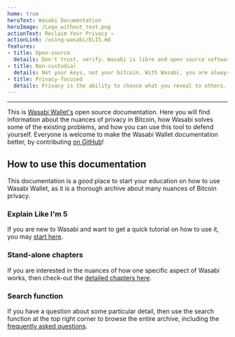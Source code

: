 ```yaml
---
home: true
heroText: Wasabi Documentation
heroImage: /Logo_without_text.png
actionText: Reclaim Your Privacy →
actionLink: /using-wasabi/ELI5.md
features:
- title: Open-source
  details: Don't trust, verify. Wasabi is libre and open source software under the MIT license. You have full access to every single line of code, and you can do with it as you please.
- title: Non-custodial
  details: Not your keys, not your bitcoin. With Wasabi, you are always in full control of your private and public keys, you never share them with any third party.
- title: Privacy-focused
  details: Privacy is the ability to choose what you reveal to others. Wasabi is designed to protect your sensitive financial data, on the network level and on the blockchain level.
---
```


-----

This is [Wasabi Wallet's](https://wasabiwallet.io) open source documentation.
Here you will find information about the nuances of privacy in Bitcoin, how Wasabi solves some of the existing problems, and how you can use this tool to defend yourself.
Everyone is welcome to make the Wasabi Wallet documentation better, by contributing [on GitHub](https://github.com/zkSNACKs/WasabiDoc/)!

## How to use this documentation

This documentation is a good place to start your education on how to use Wasabi Wallet, as it is a thorough archive about many nuances of Bitcoin privacy.

### Explain Like I'm 5

If you are new to Wasabi and want to get a quick tutorial on how to use it, you may [start here](/using-wasabi/ELI5.md).

### Stand-alone chapters

If you are interested in the nuances of how one specific aspect of Wasabi works, then check-out the [detailed chapters here](/using-wasabi/).

### Search function

If you have a question about some particular detail, then use the search function at the top right corner to browse the entire archive, including the [frequently asked questions](/FAQ/).
